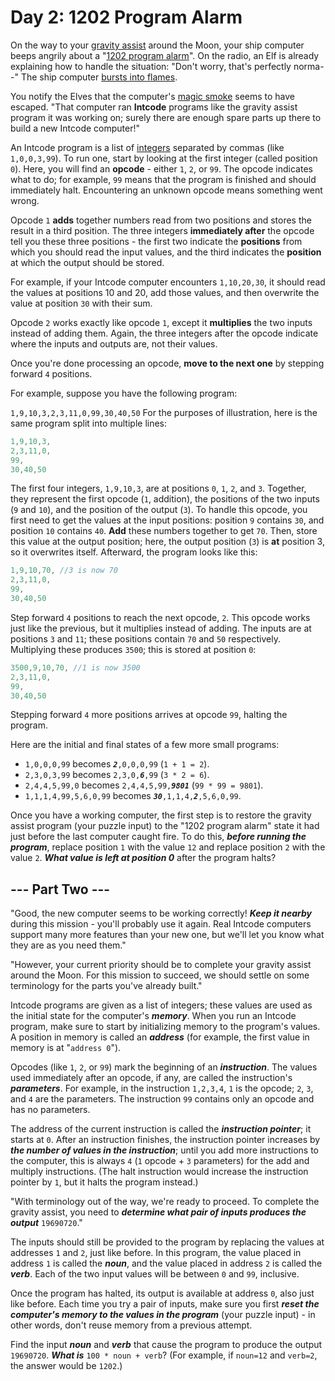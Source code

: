 # Day 2: 1202 Program Alarm #
On the way to your [gravity assist](https://en.wikipedia.org/wiki/Gravity_assist) around the Moon, your ship computer beeps angrily about a "[1202 program alarm](https://www.hq.nasa.gov/alsj/a11/a11.landing.html#1023832)". On the radio, an Elf is already explaining how to handle the situation: "Don't worry, that's perfectly norma--" The ship computer [bursts into flames](https://en.wikipedia.org/wiki/Halt_and_Catch_Fire).

You notify the Elves that the computer's [magic smoke](https://en.wikipedia.org/wiki/Magic_smoke) seems to have escaped. "That computer ran **Intcode** programs like the gravity assist program it was working on; surely there are enough spare parts up there to build a new Intcode computer!"

An Intcode program is a list of [integers](https://en.wikipedia.org/wiki/Integer) separated by commas (like `1,0,0,3,99`). To run one, start by looking at the first integer (called position `0`). Here, you will find an **opcode** - either `1`, `2`, or `99`. The opcode indicates what to do; for example, `99` means that the program is finished and should immediately halt. Encountering an unknown opcode means something went wrong.

Opcode `1` **adds** together numbers read from two positions and stores the result in a third position. The three integers **immediately after** the opcode tell you these three positions - the first two indicate the **positions** from which you should read the input values, and the third indicates the **position** at which the output should be stored.

For example, if your Intcode computer encounters `1,10,20,30`, it should read the values at positions 10 and 20, add those values, and then overwrite the value at position `30` with their sum.

Opcode `2` works exactly like opcode `1`, except it **multiplies** the two inputs instead of adding them. Again, the three integers after the opcode indicate where the inputs and outputs are, not their values.

Once you're done processing an opcode, **move to the next one** by stepping forward `4` positions.

For example, suppose you have the following program:

`1,9,10,3,2,3,11,0,99,30,40,50`
For the purposes of illustration, here is the same program split into multiple lines:

```javascript
1,9,10,3,
2,3,11,0,
99,
30,40,50
```

The first four integers, `1,9,10,3`, are at positions `0`, `1`, `2`, and `3`. Together, they represent the first opcode (`1`, addition), the positions of the two inputs (`9` and `10`), and the position of the output (`3`). To handle this opcode, you first need to get the values at the input positions: position `9` contains `30`, and position `10` contains `40`. **Add** these numbers together to get `70`. Then, store this value at the output position; here, the output position (`3`) is **at** position 3, so it overwrites itself. Afterward, the program looks like this:

```javascript
1,9,10,70, //3 is now 70
2,3,11,0,
99,
30,40,50
```
Step forward `4` positions to reach the next opcode, `2`. This opcode works just like the previous, but it multiplies instead of adding. The inputs are at positions `3` and `11`; these positions contain `70` and `50` respectively. Multiplying these produces `3500`; this is stored at position `0`:

```javascript
3500,9,10,70, //1 is now 3500
2,3,11,0,
99,
30,40,50
```
Stepping forward `4` more positions arrives at opcode `99`, halting the program.

Here are the initial and final states of a few more small programs:

- `1,0,0,0,99` becomes <code>_**2**_,0,0,0,99</code> (`1 + 1 = 2`).
- `2,3,0,3,99` becomes <code>2,3,0,_**6**_,99</code> (`3 * 2 = 6`).
- `2,4,4,5,99,0` becomes <code>2,4,4,5,99,_**9801**_</code> (`99 * 99 = 9801`).
- `1,1,1,4,99,5,6,0,99` becomes <code>_**30**_,1,1,4,_**2**_,5,6,0,99</code>.

Once you have a working computer, the first step is to restore the gravity assist program (your puzzle input) to the "1202 program alarm" state it had just before the last computer caught fire. To do this, _**before running the program**_, replace position `1` with the value `12` and replace position `2` with the value `2`. _**What value is left at position 0**_ after the program halts?

## --- Part Two --- ##
"Good, the new computer seems to be working correctly! _**Keep it nearby**_ during this mission - you'll probably use it again. Real Intcode computers support many more features than your new one, but we'll let you know what they are as you need them."

"However, your current priority should be to complete your gravity assist around the Moon. For this mission to succeed, we should settle on some terminology for the parts you've already built."

Intcode programs are given as a list of integers; these values are used as the initial state for the computer's _**memory**_. When you run an Intcode program, make sure to start by initializing memory to the program's values. A position in memory is called an _**address**_ (for example, the first value in memory is at "`address 0`").

Opcodes (like `1`, `2`, or `99`) mark the beginning of an _**instruction**_. The values used immediately after an opcode, if any, are called the instruction's _**parameters**_. For example, in the instruction `1,2,3,4`, `1` is the opcode; `2`, `3`, and `4` are the parameters. The instruction `99` contains only an opcode and has no parameters.

The address of the current instruction is called the _**instruction pointer**_; it starts at `0`. After an instruction finishes, the instruction pointer increases by _**the number of values in the instruction**_; until you add more instructions to the computer, this is always `4` (`1` opcode + `3` parameters) for the add and multiply instructions. (The halt instruction would increase the instruction pointer by `1`, but it halts the program instead.)

"With terminology out of the way, we're ready to proceed. To complete the gravity assist, you need to _**determine what pair of inputs produces the output**_ `19690720`."

The inputs should still be provided to the program by replacing the values at addresses `1` and `2`, just like before. In this program, the value placed in address `1` is called the _**noun**_, and the value placed in address `2` is called the _**verb**_. Each of the two input values will be between `0` and `99`, inclusive.

Once the program has halted, its output is available at address `0`, also just like before. Each time you try a pair of inputs, make sure you first _**reset the computer's memory to the values in the program**_ (your puzzle input) - in other words, don't reuse memory from a previous attempt.

Find the input _**noun**_ and _**verb**_ that cause the program to produce the output `19690720`. _**What is**_ `100 * noun + verb`? (For example, if `noun=12` and `verb=2`, the answer would be `1202`.)
